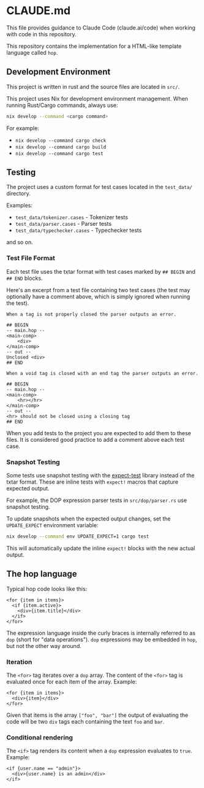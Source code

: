 # CLAUDE.md

This file provides guidance to Claude Code (claude.ai/code) when working with code in this repository.

This repository contains the implementation for a HTML-like template language called `hop`.

## Development Environment

This project is written in rust and the source files are located in `src/`.

This project uses Nix for development environment management. When running Rust/Cargo commands, always use:

```bash
nix develop --command <cargo command>
```

For example:
- `nix develop --command cargo check`
- `nix develop --command cargo build`
- `nix develop --command cargo test`

## Testing

The project uses a custom format for test cases located in the `test_data/` directory.

Examples:

- `test_data/tokenizer.cases` - Tokenizer tests
- `test_data/parser.cases` - Parser tests  
- `test_data/typechecker.cases` - Typechecker tests

and so on.

### Test File Format

Each test file uses the txtar format with test cases marked by `## BEGIN` and `## END` blocks.

Here's an excerpt from a test file containing two test cases (the test may optionally have a comment above, which is simply ignored when running the test).

```
When a tag is not properly closed the parser outputs an error.

## BEGIN
-- main.hop --
<main-comp>
	<div>
</main-comp>
-- out --
Unclosed <div>
## END

When a void tag is closed with an end tag the parser outputs an error.

## BEGIN
-- main.hop --
<main-comp>
	<hr></hr>
</main-comp>
-- out --
<hr> should not be closed using a closing tag
## END
```

When you add tests to the project you are expected to add them to these files. It is considered good practice to add a comment above each test case.

### Snapshot Testing

Some tests use snapshot testing with the [expect-test](https://github.com/rust-analyzer/expect-test) library instead of the txtar format. These are inline tests with `expect!` macros that capture expected output.

For example, the DOP expression parser tests in `src/dop/parser.rs` use snapshot testing.

To update snapshots when the expected output changes, set the `UPDATE_EXPECT` environment variable:

```bash
nix develop --command env UPDATE_EXPECT=1 cargo test
```

This will automatically update the inline `expect!` blocks with the new actual output.

## The hop language

Typical hop code looks like this:
```hop
<for {item in items}>
  <if {item.active}>
    <div>{item.title}</div>
  </if>
</for>
```

The expression language inside the curly braces is internally referred to as `dop` (short for "data operations"). `dop` expressions may be embedded in `hop`, but not the other way around.

### Iteration

The `<for>` tag iterates over a `dop` array. The content of the `<for>` tag is evaluated once for each item of the array. Example:

```
<for {item in items}>
  <div>{item}</div>
</for>
```

Given that items is the array `["foo", "bar"]` the output of evaluating the code will be two `div` tags each containing the text `foo` and `bar`.

### Conditional rendering

The `<if>` tag renders its content when a `dop` expression evaluates to `true`. Example:

```
<if {user.name == "admin"}>
  <div>{user.name} is an admin</div>
</if>
```

